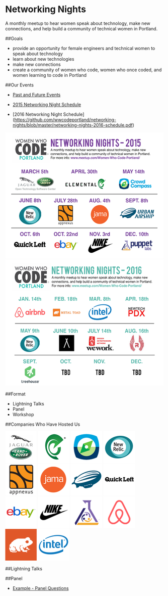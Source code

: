 # Networking Nights
A monthly meetup to hear women speak about technology, make new connections, and help build a community of technical women in Portland.

##Goals

- provide an opportunity for female engineers and technical women to speak about technology
- learn about new technologies
- make new connections
- create a community of women who code, women who once coded, and women learning to code in Portland

##Our Events

- [Past and Future Events](https://github.com/wwcodeportland/networking-nights/blob/master/networking-nights.md)

- [2015 Networking Night Schedule](https://github.com/wwcodeportland/networking-nights/blob/master/networking-nights-2015-schedule.pdf)

- [2016 Networking Night Schedule] (https://github.com/wwcodeportland/networking-nights/blob/master/networking-nights-2016-schedule.pdf)

<img height=400 src="networking-nights-2015-schedule.pdf" title="2015 Schedule">
<img height=400 src="networking-nights-2016-schedule.pdf" title="2016 Schedule">


##Format

- Lightning Talks 
- Panel 
- Workshop

##Companies Who Have Hosted Us

<img height=100 src="logos/logo-jlr.png" title="Jaguar Land Rover">
<img height=100 src="logos/logo-elemental.png" title="Elemental Technologies">
<img height=100 src="logos/logo-crowdcompass.png" title="Crowd Compass">
<img height=100 src="logos/logo-newrelic.png" title="New Relic">
<img height=100 src="logos/logo-appnexus.png" title="Appnexus">
<img height=100 src="logos/logo-jama.png" title="Jama">
<img height=100 src="logos/logo-urbanairship.png" title="Urban Airship">
<img height=100 src="logos/logo-quickleft.png" title="Quick Left">
<img height=100 src="logos/logo-ebay.png" title="eBay">
<img height=100 src="logos/logo-nike.png" title="Nike">
<img height=100 src="logos/logo-puppetlabs.png" title="Puppet Labs">
<img height=100 src="logos/logo-airbnb.png" title="Airbnb">
<img height=100 src="logos/logo-metaltoad.png" title="Metal Toad">
<img height=100 src="logos/logo-intel.png" title="Intel">

##Lightning Talks

##Panel

- [Example - Panel Questions](panel-questions.md)
